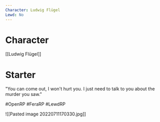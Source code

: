 ```yaml
---
Character: Ludwig Flügel
Lewd: No
---
```

# Character
[[Ludwig Flügel]]

# Starter
"You can come out, I won't hurt you. I just need to talk to you about the murder you saw." 

#OpenRP #FeraRP #LewdRP 

![[Pasted image 20220711170330.jpg]]